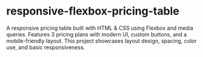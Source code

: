 # responsive-flexbox-pricing-table
A responsive pricing table built with HTML &amp; CSS using Flexbox and media queries. Features 3 pricing plans with modern UI, custom buttons, and a mobile-friendly layout. This project showcases layout design, spacing, color use, and basic responsiveness.
